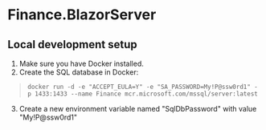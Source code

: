 # Finance.BlazorServer
## Local development setup
1. Make sure you have Docker installed.
2. Create the SQL database in Docker: 
> `docker run -d -e "ACCEPT_EULA=Y" -e "SA_PASSWORD=My!P@ssw0rd1" -p 1433:1433 --name Finance mcr.microsoft.com/mssql/server:latest`
3. Create a new environment variable named "SqlDbPassword" with value "My!P@ssw0rd1"
